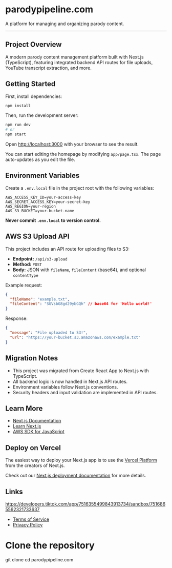 # parodypipeline.com

A platform for managing and organizing parody content.

---

## Project Overview
A modern parody content management platform built with Next.js (TypeScript), featuring integrated backend API routes for file uploads, YouTube transcript extraction, and more.

## Getting Started

First, install dependencies:

```bash
npm install
```

Then, run the development server:

```bash
npm run dev
# or
npm start
```

Open [http://localhost:3000](http://localhost:3000) with your browser to see the result.

You can start editing the homepage by modifying `app/page.tsx`. The page auto-updates as you edit the file.

## Environment Variables

Create a `.env.local` file in the project root with the following variables:

```
AWS_ACCESS_KEY_ID=your-access-key
AWS_SECRET_ACCESS_KEY=your-secret-key
AWS_REGION=your-region
AWS_S3_BUCKET=your-bucket-name
```

**Never commit `.env.local` to version control.**

## AWS S3 Upload API

This project includes an API route for uploading files to S3:

- **Endpoint:** `/api/s3-upload`
- **Method:** `POST`
- **Body:** JSON with `fileName`, `fileContent` (base64), and optional `contentType`

Example request:
```json
{
  "fileName": "example.txt",
  "fileContent": "SGVsbG8gd29ybGQh" // base64 for 'Hello world!'
}
```

Response:
```json
{
  "message": "File uploaded to S3!",
  "url": "https://your-bucket.s3.amazonaws.com/example.txt"
}
```

## Migration Notes
- This project was migrated from Create React App to Next.js with TypeScript.
- All backend logic is now handled in Next.js API routes.
- Environment variables follow Next.js conventions.
- Security headers and input validation are implemented in API routes.

## Learn More

- [Next.js Documentation](https://nextjs.org/docs)
- [Learn Next.js](https://nextjs.org/learn)
- [AWS SDK for JavaScript](https://docs.aws.amazon.com/sdk-for-javascript/)

## Deploy on Vercel

The easiest way to deploy your Next.js app is to use the [Vercel Platform](https://vercel.com/new?utm_medium=default-template&filter=next.js&utm_source=create-next-app&utm_campaign=create-next-app-readme) from the creators of Next.js.

Check out our [Next.js deployment documentation](https://nextjs.org/docs/app/building-your-application/deploying) for more details.

## Links

https://developers.tiktok.com/app/7516355499843913734/sandbox/7516865562321733637

- [Terms of Service](/terms-of-service)
- [Privacy Policy](/privacy-policy)

# Clone the repository
 git clone <your-repo-url>
 cd parodypipeline.com
